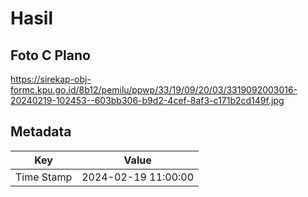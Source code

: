 # Hasil

## Foto C Plano

https://sirekap-obj-formc.kpu.go.id/8b12/pemilu/ppwp/33/19/09/20/03/3319092003016-20240219-102453--603bb306-b9d2-4cef-8af3-c171b2cd149f.jpg


## Metadata

| Key        | Value               |
| ---------- | ------------------- |
| Time Stamp | 2024-02-19 11:00:00 |



